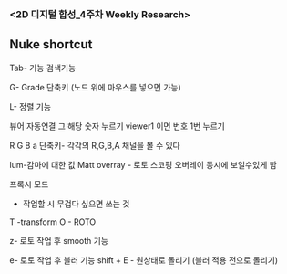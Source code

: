### <2D 디지털 합성_4주차 Weekly Research> 



## Nuke shortcut

Tab- 기능 검색기능 

G- Grade 단축키 (노드 위에 마우스를 넣으면 가능)

L- 정렬 기능 

뷰어 자동연결 그 해당 숫자 누르기 viewer1 이면 번호 1번 누르기 

R G B a 단축키- 각각의 R,G,B,A 채널을 볼 수 있다  


lum-감마에 대한 값 
Matt overray - 로토 스코핑 오버레이 동시에 보일수있게 함 


프록시 모드 
- 작업할 시 무겁다 싶으면 쓰는 것 


T -transform 
O - ROTO 

z- 로토 작업 후 smooth 기능

e- 로토 작업 후 블러 기능 
shift + E - 원상태로 돌리기 (블러 적용 전으로 돌리기)
